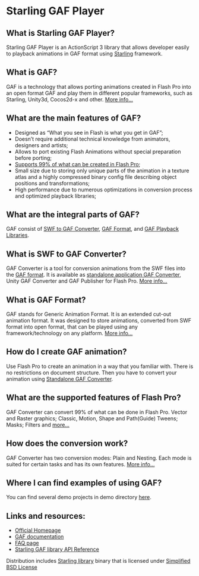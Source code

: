 Starling GAF Player
=================

What is Starling GAF Player?
-----------------

Starling GAF Player is an ActionScript 3 library that allows developer easily to playback animations in GAF format using [Starling][1] framework.


What is GAF?
-----------------

GAF is a technology that allows porting animations created in Flash Pro into an open format GAF and play them in different popular frameworks, such as Starling, Unity3d, Cocos2d-x and other. [More info...][2]

What are the main features of GAF?
-----------------
* Designed as “What you see in Flash is what you get in GAF”;
* Doesn’t require additional technical knowledge from animators, designers and artists;
* Allows to port existing Flash Animations without special preparation before porting;
* [Supports 99% of what can be created in Flash Pro][6];
* Small size due to storing only unique parts of the animation in a texture atlas and a highly compressed binary config file describing object positions and transformations;
* High performance due to numerous optimizations in conversion process and optimized playback libraries;

What are the integral parts of GAF?
-----------------

GAF consist of [SWF to GAF Converter][3], [GAF Format][4], and [GAF Playback Libraries][5].

What is SWF to GAF Converter?
-----------------

GAF Converter is a tool for conversion animations from the SWF files into the [GAF format][4]. It is available as [standalone application GAF Converter][7], Unity GAF Converter and GAF Publisher for Flash Pro. [More info…][3]

What is GAF Format?
-----------------

GAF stands for Generic Animation Format. It is an extended cut-out animation format. It was designed to store animations, converted from SWF format into open format, that can be played using any framework/technology on any platform. [More info…][4]

How do I create GAF animation?
-----------------

Use Flash Pro to create an animation in a way that you familiar with. There is no restrictions on document structure. Then you have to convert your animation using [Standalone GAF Converter][7].

What are the supported features of Flash Pro?
-----------------

GAF Converter can convert 99% of what can be done in Flash Pro. Vector and Raster graphics; Classic, Motion, Shape and Path(Guide) Tweens; Masks; Filters and [more…][6]

How does the conversion work?
-----------------

GAF Converter has two conversion modes: Plain and Nesting. Each mode is suited for certain tasks and has its own features. [More info…][8]

Where I can find examples of using GAF?
-----------------

You can find several demo projects in demo directory [here][9].

Links and resources:
-----------------

* [Official Homepage][10]
* [GAF documentation][13]
* [FAQ page][11]
* [Starling GAF library API Reference][12]

Distribution includes [Starling library][4] binary that is licensed under [Simplified BSD License][5]

[1]: http://www.starling-framework.org
[2]: http://gafmedia.com/documentation/what-is-gaf
[3]: http://gafmedia.com/documentation/what-is-gaf-converter
[4]: http://gafmedia.com/documentation/what-is-gaf-format
[5]: http://gafmedia.com/documentation/what-is-gaf-playback-library
[6]: http://gafmedia.com/documentation/supported-features-of-the-flash-pro
[7]: http://gafmedia.com/documentation/standalone/overview
[8]: http://gafmedia.com/documentation/how-does-the-conversion-work
[9]: https://github.com/CatalystApps/StarlingGAFPlayer/tree/master/demo
[10]: http://gafmedia.com
[11]: http://gafmedia.com/faq
[12]: http://gafmedia.com/docs/starling/trunk/index.html
[13]: http://gafmedia.com/documentation

